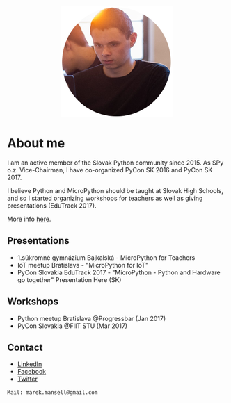 <div style="text-align:center"><img src ="profile/profile.png" /></div>

# [](#header-1)About me

I am an active member of the Slovak Python community since 2015.
As SPy o.z. Vice-Chairman, I have co-organized PyCon SK 2016 and PyCon SK 2017.

I believe Python and MicroPython should be taught at Slovak High Schools, and so I started organizing workshops for teachers as well as giving presentations (EduTrack 2017).

More info [here](https://www.linkedin.com/in/marekmansell).

## [](#header-2)Presentations

*   1.súkromné gymnázium Bajkalská - MicroPython for Teachers
*   IoT meetup Bratislava - "MicroPython for IoT"
*   PyCon Slovakia EduTrack 2017 - "MicroPython - Python and Hardware go together"
    Presentation Here (SK)

## [](#header-2)Workshops

*   Python meetup Bratislava  @Progressbar (Jan 2017)
*   PyCon Slovakia  @FIIT STU (Mar 2017)

## [](#header-2)Contact

* [LinkedIn](https://www.linkedin.com/in/marekmansell)
* [Facebook](http://facebook.com/marek.mansell)
* [Twitter](http://twitter.com/marekmansell)

```
Mail: marek.mansell@gmail.com
```



    
   

    
